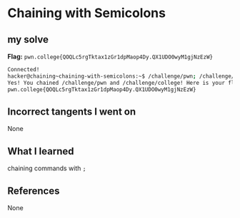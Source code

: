 # Chaining with Semicolons

## my solve
**Flag:** `pwn.college{QOQLc5rgTktax1zGr1dpMaop4Dy.QX1UDO0wyM1gjNzEzW}`

```bash
Connected!
hacker@chaining~chaining-with-semicolons:~$ /challenge/pwn; /challenge/college
Yes! You chained /challenge/pwn and /challenge/college! Here is your flag:
pwn.college{QOQLc5rgTktax1zGr1dpMaop4Dy.QX1UDO0wyM1gjNzEzW}
```

## Incorrect tangents I went on
None

## What I learned
chaining commands with `;`

## References 
None
